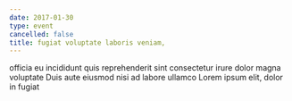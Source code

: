 ```yaml
---
date: 2017-01-30
type: event
cancelled: false
title: fugiat voluptate laboris veniam,
---
```

officia eu incididunt quis reprehenderit sint consectetur irure dolor magna voluptate Duis aute eiusmod nisi ad labore ullamco Lorem ipsum elit, dolor in fugiat